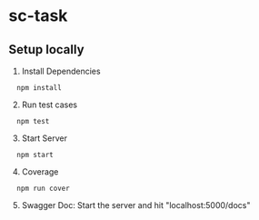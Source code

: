 # sc-task

## Setup locally
  
1. Install Dependencies  

  ```
    npm install  
  ```
  
2. Run test cases

  ```
    npm test
  ```
  
3. Start Server
  
  ```
    npm start
  ```
  
4. Coverage
  
  ```
    npm run cover
  ```

5. Swagger Doc: Start the server and hit "localhost:5000/docs"
